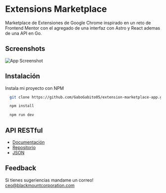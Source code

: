 # Extensions Marketplace 

Marketplace de Extensiones de Google Chrome inspirado en un reto de Frontend Mentor con el agregado de una interfaz con Astro y React ademas de una API en Go.

## Screenshots

![App Screenshot](https://i.imgur.com/IfzSiae.png)

## Instalación

Instala mi proyecto con NPM

```bash
  git clone https://github.com/GaboGabito05/extension-marketplace-app.git
```

```bash
  npm install
```

```bash
  npm run dev
```
## API RESTful 

 - [Documentación]()
 - [Repositorio](https://github.com/GaboGabito05/extension-marketplace-app)
 - [JSON](https://extension-marketplace-api-production.up.railway.app/api/extensions)

## Feedback

Si tienes sugeriencias mandame un correo! ceo@blackmountcorporation.com